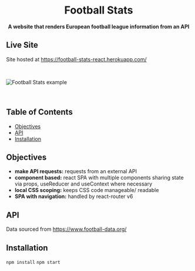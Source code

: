 <h1 align="center">Football Stats</h1>

<div align="center">
  <strong>A website that renders European football league information from an API</strong>
</div>

## Live Site

Site hosted at https://football-stats-react.herokuapp.com/

<br />

![Football Stats example](./public/assets/footballStats.gif)

<br />

## Table of Contents

-   [Objectives](#Objectives)
-   [API](#api)
-   [Installation](#installation)

## Objectives

-   **make API requests:** requests from an external API
-   **component based:** react SPA with multiple components sharing state via props, useReducer and useContext where necessary
-   **local CSS scoping:** keeps CSS code manageable/ readable
-   **SPA with navigation:** handled by react-router v6

## API

Data sourced from https://www.football-data.org/

## Installation

`npm install`
`npm start`
